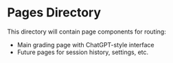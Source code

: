 # Pages Directory

This directory will contain page components for routing:

- Main grading page with ChatGPT-style interface
- Future pages for session history, settings, etc.